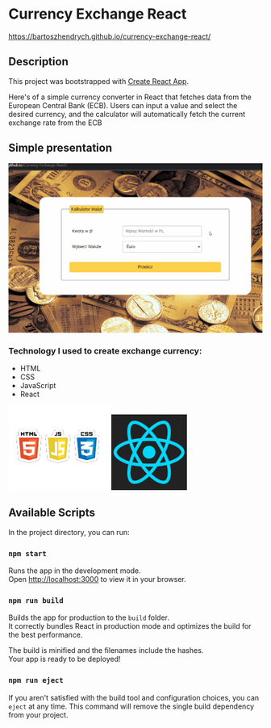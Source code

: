 # Currency Exchange React

https://bartoszhendrych.github.io/currency-exchange-react/

## Description

This project was bootstrapped with [Create React App](https://github.com/facebook/create-react-app).

Here's of a simple currency converter in React that fetches data from the European Central Bank (ECB). Users can input a value and select the desired currency, and the calculator will automatically fetch the current exchange rate from the ECB




##  Simple presentation

![gif](public/Animation.gif)

### Technology I used to create exchange currency:
- HTML
- CSS
- JavaScript
- React

![imagehtmlcssJS](public/obrazhtml.png)
![react_logo](public/react.png)
 
## Available Scripts

In the project directory, you can run:

### `npm start`

Runs the app in the development mode.\
Open [http://localhost:3000](http://localhost:3000) to view it in your browser.

### `npm run build`
Builds the app for production to the `build` folder.\
It correctly bundles React in production mode and optimizes the build for the best performance.

The build is minified and the filenames include the hashes.\
Your app is ready to be deployed!

### `npm run eject`

If you aren't satisfied with the build tool and configuration choices, you can `eject` at any time. This command will remove the single build dependency from your project.

